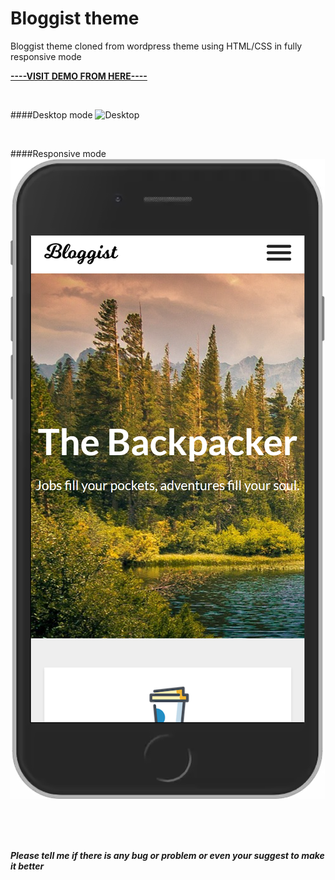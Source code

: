 # Bloggist theme
Bloggist theme cloned from wordpress theme using HTML/CSS in fully responsive mode

[**----VISIT DEMO FROM HERE----**](https://amirmahdioun.github.io/Bloggist-theme/)

<br>

####Desktop mode
![Desktop](./assets/images/demo-pics/desktop-mode.png)

<br>

####Responsive mode
![Responsive](./assets/images/demo-pics/resp.png)

<br/>
<br>
<br>

***Please tell me if there is any bug or problem or even your suggest to make it better***
